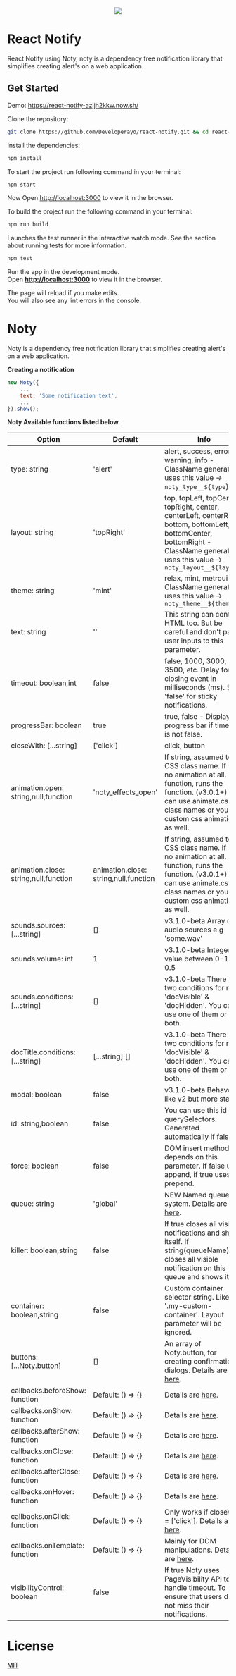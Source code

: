 <center>
<img src="https://og-image.now.sh/React%20Notify.png?theme=light&md=1&fontSize=125px&images=https%3A%2F%2Fassets.zeit.co%2Fimage%2Fupload%2Ffront%2Fassets%2Fdesign%2Fnow-black.svg&images=https%3A%2F%2Fned.im%2Fnoty%2F_media%2Fnoty-v3-logo.png&images=https%3A%2F%2Fcdn4.iconfinder.com%2Fdata%2Ficons%2Flogos-3%2F600%2FReact.js_logo-512.png&widths=250&widths=350&widths=250&heights=300&heights=250&heights=250">
</center>

# React Notify
React Notify using Noty, noty is a dependency free notification library that simplifies creating alert's on a web application.

## Get Started

Demo: https://react-notify-azjjh2kkw.now.sh/

Clone the repository:

```bash 
git clone https://github.com/Developerayo/react-notify.git && cd react-notify
```


Install the dependencies:

```bash 
npm install
```

To start the project run following command in your terminal:

```bash 
npm start
```

Now Open [http://localhost:3000](http://localhost:3000) to view it in the browser.

To build the project run the following command in your terminal:

```bash 
npm run build
```

Launches the test runner in the interactive watch mode.
See the section about running tests for more information.

```bash 
npm test
```


Run the app in the development mode.<br>
Open **[http://localhost:3000](http://localhost:3000)** to view it in the browser.

The page will reload if you make edits.<br>
You will also see any lint errors in the console.

# Noty

Noty is a dependency free notification library that simplifies creating alert's on a web application.

**Creating a notification**

```javascript
new Noty({
    ...
    text: 'Some notification text',
    ...
}).show();
```

**Noty Available functions listed below.**


|  Option | Default  |  Info |
|---|---|---|
|  type: string |  	'alert' |  alert, success, error, warning, info - ClassName generator uses this value → `noty_type__${type`} |
|  layout: string |  	'topRight' | top, topLeft, topCenter, topRight, center, centerLeft, centerRight, bottom, bottomLeft, bottomCenter, bottomRight - ClassName generator uses this value → `noty_layout__${layout}`  |
| theme: string  | 'mint'  | relax, mint, metroui - ClassName generator uses this value → `noty_theme__${theme}`  |
|  text: string | ''  |	This string can contain HTML too. But be careful and don't pass user inputs to this parameter.  |
| timeout: boolean,int  |  false | false, 1000, 3000, 3500, etc. Delay for closing event in milliseconds (ms). Set 'false' for sticky notifications.   |
|  progressBar: boolean |true|  true, false - Displays a progress bar if timeout is not false. |
| closeWith: [...string]  |  ['click'] |  	click, button |
|  animation.open: string,null,function | 'noty_effects_open'  |  If string, assumed to be CSS class name. If null, no animation at all. If function, runs the function. (v3.0.1+) You can use animate.css class names or your custom css animations as well. |
|  animation.close: string,null,function | animation.close: string,null,function  | If string, assumed to be CSS class name. If null, no animation at all. If function, runs the function. (v3.0.1+) You can use animate.css class names or your custom css animations as well.  |
|  sounds.sources: [...string] | 	[]  |  v3.1.0-beta Array of audio sources e.g 'some.wav' |
| sounds.volume: int  |  1 | v3.1.0-beta Integer value between 0-1 e.g 0.5   |
| sounds.conditions: [...string]  | []  |  v3.1.0-beta There are two conditions for now: 'docVisible' & 'docHidden'. You can use one of them or both. |
| docTitle.conditions: [...string]  | [...string]	[]  | 	v3.1.0-beta There are two conditions for now: 'docVisible' & 'docHidden'. You can use one of them or both.  |
| modal: boolean  | false  |  v3.1.0-beta Behaves like v2 but more stable |
| id: string,boolean  |  false |  You can use this id with querySelectors. Generated automatically if false. |
| force: boolean  | false| DOM insert method depends on this parameter. If false uses append, if true uses prepend.  |
|  queue: string |  'global' | NEW Named queue system. Details are [here](https://ned.im/noty/#/api).  |
|  killer: boolean,string |  false | 	If true closes all visible notifications and shows itself. If string(queueName) closes all visible notification on this queue and shows itself.  |
|  container: boolean,string |  false | Custom container selector string. Like '.my-custom-container'. Layout parameter will be ignored.  |
| buttons: [...Noty.button]  | []  |  	An array of Noty.button, for creating confirmation dialogs. Details are [here](https://ned.im/noty/#/api). |
| callbacks.beforeShow: function  | Default: () => {}  |  Details are [here](https://ned.im/noty/#/api). |
|  callbacks.onShow: function | Default: () => {}  | Details are [here](https://ned.im/noty/#/api).  |
|  callbacks.afterShow: function |  Default: () => {} |  Details are [here](https://ned.im/noty/#/api). |
|  callbacks.onClose: function |  Default: () => {} | Details are [here](https://ned.im/noty/#/api).  |
|  callbacks.afterClose: function | Default: () => {}  | Details are [here](https://ned.im/noty/#/api).  |
|  callbacks.onHover: function |  Default: () => {} |  Details are [here](https://ned.im/noty/#/api). |
| callbacks.onClick: function  |  Default: () => {} | Only works if closeWith = ['click']. Details are [here](https://ned.im/noty/#/api).  |
| callbacks.onTemplate: function  |  Default: () => {} | Mainly for DOM manipulations. Details are [here](https://ned.im/noty/#/api).  |
| visibilityControl: boolean  | false  | If true Noty uses PageVisibility API to handle timeout. To ensure that users do not miss their notifications.  |

# License
[MIT](LICENSE)
